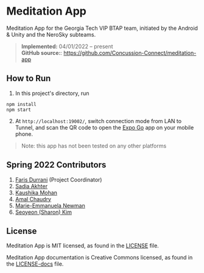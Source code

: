 # Meditation App

Meditation App for the Georgia Tech VIP BTAP team, initiated by the Android & Unity and the NeroSky subteams.

> **Implemented:** 04/01/2022 – present <br/>
> **GitHub source:**: https://github.com/Concussion-Connect/meditation-app

## How to Run
1. In this project's directory, run
```
npm install
npm start
```
2. At `http://localhost:19002/`, switch connection mode from LAN to Tunnel, and scan the QR code to open the [Expo Go](https://expo.dev/tools) app on your mobile phone.

> Note: this app has not been tested on any other platforms

## Spring 2022 Contributors
1. [Faris Durrani](https://github.com/farisdurrani) (Project Coordinator)
2. [Sadia Akhter](https://github.com/sadiaa1999) 
3. [Kaushika Mohan](https://github.com/kmohan00)
4. [Amal Chaudry](https://github.com/amalchaudry)
5. [Marie-Emmanuela Newman](https://github.com/mnewman12)
6. [Seoyeon (Sharon) Kim](https://github.com/sharon08095)

## License

Meditation App is MIT licensed, as found in the [LICENSE](./LICENSE) file.

Meditation App documentation is Creative Commons licensed, as found in the [LICENSE-docs](./LICENSE-docs) file.